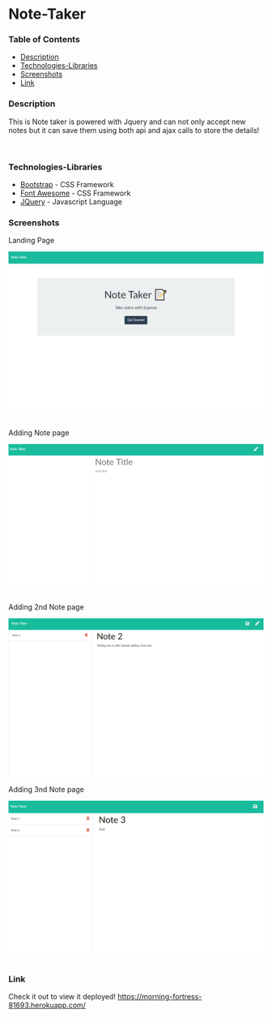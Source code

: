 # Note-Taker


### Table of Contents
- [Description](#Description)
- [Technologies-Libraries](#Technologies-Libraries)
- [Screenshots](#Screenshots)
- [Link](#Link)
​
### Description
This is Note taker is powered with Jquery and can not only accept new notes but it can save them using both api and ajax calls to store the details!

​
### Technologies-Libraries
- [Bootstrap](https:https://getbootstrap.com/) - CSS Framework
- [Font Awesome](https://fontawesome.com/) - CSS Framework
- [JQuery](https://https://jquery.com/) - Javascript Language
​
### Screenshots

Landing Page

![Image](public/assets/images/Capture1.PNG)    
​

Adding Note page

![Image](public/assets/images/Capture2.PNG)
​

Adding 2nd Note page

![Image](public/assets/images/Capture3.PNG)

Adding 3nd Note page

![Image](public/assets/images/Capture4.PNG)
​
### Link
Check it out to view it deployed!
 https://morning-fortress-81693.herokuapp.com/
